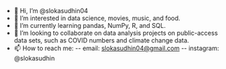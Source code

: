 - 👋 Hi, I’m @slokasudhin04
- 👀 I’m interested in data science, movies, music, and food.
- 🌱 I’m currently learning pandas, NumPy, R, and SQL.
- 💞️ I’m looking to collaborate on data analysis projects on public-access data sets, such as COVID numbers and climate change data.
- 📫 How to reach me:
-- email: slokasudhin04@gmail.com
-- instagram: @slokasudhin
